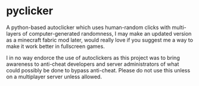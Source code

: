 # pyclicker
A python-based autoclicker which uses human-random clicks with multi-layers of computer-generated randomness, I may make an updated version as a minecraft fabric mod later, would really love if you suggest me a way to make it work better in fullscreen games.

I in no way endorce the use of autoclickers as this project was to bring awareness to anti-cheat developers and server administrators of what could possibly be done to bypass anti-cheat. Please do not use this unless on a multiplayer server unless allowed.
